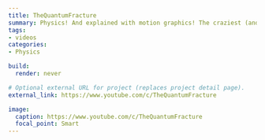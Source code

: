 ```yaml
---
title: TheQuantumFracture
summary: Physics! And explained with motion graphics! The craziest (and the realest) part of the Universe... Every 2 weeks..
tags:
- videos
categories:
- Physics

build:
  render: never

# Optional external URL for project (replaces project detail page).
external_link: https://www.youtube.com/c/TheQuantumFracture

image:
  caption: https://www.youtube.com/c/TheQuantumFracture
  focal_point: Smart
---
```

